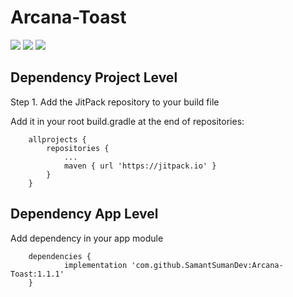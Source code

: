 # Arcana-Toast

<a href="https://opensource.org/licenses/Apache-2.0"><img src="https://img.shields.io/badge/License-Apache%202.0-blue.svg"/></a>
<a href='https://developer.android.com'><img src='http://img.shields.io/badge/platform-android-green.svg'/></a>
<a href='https://jitpack.io/#SamantSumanDev/Arcana-Toast'><img src='https://jitpack.io/v/SamantSumanDev/Arcana-Toast.svg'/></a>


## Dependency Project Level

Step 1. Add the JitPack repository to your build file

Add it in your root build.gradle at the end of repositories:



```
	allprojects {
		repositories {
			...
			maven { url 'https://jitpack.io' }
		}
	}

```

## Dependency App Level

Add dependency in your app module

```
	dependencies {
	        implementation 'com.github.SamantSumanDev:Arcana-Toast:1.1.1' 
	}

```
